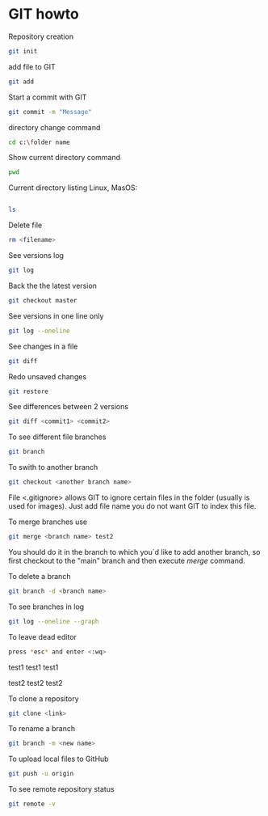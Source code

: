 # GIT howto

Repository creation
```sh
git init
````

add file to GIT
```sh
git add
````

Start a commit with GIT
```sh
git commit -m "Message"
```

directory change command
```sh
cd c:\folder name
```

Show current directory command
```sh
pwd
```

Current directory listing Linux, MasOS:
```sh

ls
````
Delete file
```sh
rm <filename>
```
See versions log
```sh
git log
````
 Back the the latest version
 ```sh
 git checkout master
 ```
 See versions in one line only
 ```sh
 git log --oneline
 ````
See changes in a file
```sh
git diff
```
Redo unsaved changes
```sh
git restore
```
See differences between 2 versions
```sh
git diff <commit1> <commit2>
```

To see different file branches 
```sh
git branch
```

To swith to another branch
```sh
git checkout <another branch name>
```

File <.gitignore> allows GIT to ignore certain files in the folder (usually is used for images). Just add file name you do not want GIT to index this file.

To merge branches use
```sh
git merge <branch name> test2
```
You should do it in the branch to which you´d like to add another branch, so first checkout to the "main" branch and then execute *merge* command. 

To delete a branch
```sh
git branch -d <branch name>
```

To see branches in log
```sh
git log --oneline --graph
```

To leave dead editor 
```sh
press *esc* and enter <:wq>
```

test1 test1 test1

test2 test2 test2

To clone a repository
```sh
git clone <link>
```
To rename a branch
```sh
git branch -m <new name>
````

To upload local files to GitHub
```sh
git push -u origin
````

To see remote repository status
```sh
git remote -v
````

